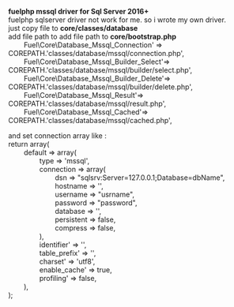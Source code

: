 **fuelphp mssql driver for Sql Server   2016+**  
fuelphp sqlserver driver not work for me. so i wrote my own driver.  
just copy file to **core/classes/database**  
add file path to add file path to **core/bootstrap.php**  
&nbsp;&nbsp;&nbsp;&nbsp;&nbsp;&nbsp;&nbsp;&nbsp;Fuel\\Core\\Database_Mssql_Connection' => COREPATH.'classes/database/mssql/connection.php',  
&nbsp;&nbsp;&nbsp;&nbsp;&nbsp;&nbsp;&nbsp;&nbsp;Fuel\\Core\\Database_Mssql_Builder_Select'=> COREPATH.'classes/database/mssql/builder/select.php',  
&nbsp;&nbsp;&nbsp;&nbsp;&nbsp;&nbsp;&nbsp;&nbsp;Fuel\\Core\\Database_Mssql_Builder_Delete'=> COREPATH.'classes/database/mssql/builder/delete.php',  
&nbsp;&nbsp;&nbsp;&nbsp;&nbsp;&nbsp;&nbsp;&nbsp;Fuel\\Core\\Database_Mssql_Result'=> COREPATH.'classes/database/mssql/result.php',  
&nbsp;&nbsp;&nbsp;&nbsp;&nbsp;&nbsp;&nbsp;&nbsp;Fuel\\Core\\Database_Mssql_Cached'=> COREPATH.'classes/database/mssql/cached.php',  
  
and set connection array like :  
return array(  
&nbsp;&nbsp;&nbsp;&nbsp;&nbsp;&nbsp;&nbsp;&nbsp;default => array(  
&nbsp;&nbsp;&nbsp;&nbsp;&nbsp;&nbsp;&nbsp;&nbsp;&nbsp;&nbsp;&nbsp;&nbsp;&nbsp;&nbsp;&nbsp;&nbsp;type => 'mssql',  
&nbsp;&nbsp;&nbsp;&nbsp;&nbsp;&nbsp;&nbsp;&nbsp;&nbsp;&nbsp;&nbsp;&nbsp;&nbsp;&nbsp;&nbsp;&nbsp;connection => array(  
&nbsp;&nbsp;&nbsp;&nbsp;&nbsp;&nbsp;&nbsp;&nbsp;&nbsp;&nbsp;&nbsp;&nbsp;&nbsp;&nbsp;&nbsp;&nbsp;&nbsp;&nbsp;&nbsp;&nbsp;&nbsp;&nbsp;&nbsp;&nbsp;dsn => "sqlsrv:Server=127.0.0.1;Database=dbName",  
&nbsp;&nbsp;&nbsp;&nbsp;&nbsp;&nbsp;&nbsp;&nbsp;&nbsp;&nbsp;&nbsp;&nbsp;&nbsp;&nbsp;&nbsp;&nbsp;&nbsp;&nbsp;&nbsp;&nbsp;&nbsp;&nbsp;&nbsp;&nbsp;hostname => '',  
&nbsp;&nbsp;&nbsp;&nbsp;&nbsp;&nbsp;&nbsp;&nbsp;&nbsp;&nbsp;&nbsp;&nbsp;&nbsp;&nbsp;&nbsp;&nbsp;&nbsp;&nbsp;&nbsp;&nbsp;&nbsp;&nbsp;&nbsp;&nbsp;username => "usrname",  
&nbsp;&nbsp;&nbsp;&nbsp;&nbsp;&nbsp;&nbsp;&nbsp;&nbsp;&nbsp;&nbsp;&nbsp;&nbsp;&nbsp;&nbsp;&nbsp;&nbsp;&nbsp;&nbsp;&nbsp;&nbsp;&nbsp;&nbsp;&nbsp;password => "password",  
&nbsp;&nbsp;&nbsp;&nbsp;&nbsp;&nbsp;&nbsp;&nbsp;&nbsp;&nbsp;&nbsp;&nbsp;&nbsp;&nbsp;&nbsp;&nbsp;&nbsp;&nbsp;&nbsp;&nbsp;&nbsp;&nbsp;&nbsp;&nbsp;database => '',  
&nbsp;&nbsp;&nbsp;&nbsp;&nbsp;&nbsp;&nbsp;&nbsp;&nbsp;&nbsp;&nbsp;&nbsp;&nbsp;&nbsp;&nbsp;&nbsp;&nbsp;&nbsp;&nbsp;&nbsp;&nbsp;&nbsp;&nbsp;&nbsp;persistent => false,  
&nbsp;&nbsp;&nbsp;&nbsp;&nbsp;&nbsp;&nbsp;&nbsp;&nbsp;&nbsp;&nbsp;&nbsp;&nbsp;&nbsp;&nbsp;&nbsp;&nbsp;&nbsp;&nbsp;&nbsp;&nbsp;&nbsp;&nbsp;&nbsp;compress => false,  
&nbsp;&nbsp;&nbsp;&nbsp;&nbsp;&nbsp;&nbsp;&nbsp;&nbsp;&nbsp;&nbsp;&nbsp;&nbsp;&nbsp;&nbsp;&nbsp;),  
&nbsp;&nbsp;&nbsp;&nbsp;&nbsp;&nbsp;&nbsp;&nbsp;&nbsp;&nbsp;&nbsp;&nbsp;&nbsp;&nbsp;&nbsp;&nbsp;identifier' => '',  
&nbsp;&nbsp;&nbsp;&nbsp;&nbsp;&nbsp;&nbsp;&nbsp;&nbsp;&nbsp;&nbsp;&nbsp;&nbsp;&nbsp;&nbsp;&nbsp;table_prefix' => '',  
&nbsp;&nbsp;&nbsp;&nbsp;&nbsp;&nbsp;&nbsp;&nbsp;&nbsp;&nbsp;&nbsp;&nbsp;&nbsp;&nbsp;&nbsp;&nbsp;charset' => 'utf8',  
&nbsp;&nbsp;&nbsp;&nbsp;&nbsp;&nbsp;&nbsp;&nbsp;&nbsp;&nbsp;&nbsp;&nbsp;&nbsp;&nbsp;&nbsp;&nbsp;enable_cache' => true,  
&nbsp;&nbsp;&nbsp;&nbsp;&nbsp;&nbsp;&nbsp;&nbsp;&nbsp;&nbsp;&nbsp;&nbsp;&nbsp;&nbsp;&nbsp;&nbsp;profiling' => false,  
&nbsp;&nbsp;&nbsp;&nbsp;&nbsp;&nbsp;&nbsp;&nbsp;),  
);  
